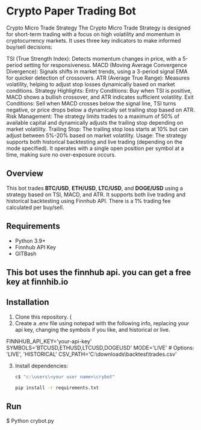 # Crypto Paper Trading Bot
Crypto Micro Trade Strategy
The Crypto Micro Trade Strategy is designed for short-term trading with a focus on high volatility and momentum in cryptocurrency markets. It uses three key indicators to make informed buy/sell decisions:

TSI (True Strength Index): Detects momentum changes in price, with a 5-period setting for responsiveness.
MACD (Moving Average Convergence Divergence): Signals shifts in market trends, using a 3-period signal EMA for quicker detection of crossovers.
ATR (Average True Range): Measures volatility, helping to adjust stop losses dynamically based on market conditions.
Strategy Highlights:
Entry Conditions: Buy when TSI is positive, MACD shows a bullish crossover, and ATR indicates sufficient volatility.
Exit Conditions: Sell when MACD crosses below the signal line, TSI turns negative, or price drops below a dynamically set trailing stop based on ATR.
Risk Management: The strategy limits trades to a maximum of 50% of available capital and dynamically adjusts the trailing stop depending on market volatility.
Trailing Stop: The trailing stop loss starts at 10% but can adjust between 5%-20% based on market volatility.
Usage:
The strategy supports both historical backtesting and live trading (depending on the mode specified).
It operates with a single open position per symbol at a time, making sure no over-exposure occurs.

## Overview
This bot trades **BTC/USD**, **ETH/USD**, **LTC/USD**, and **DOGE/USD** using a strategy based on TSI, MACD, and ATR. 
It supports both live trading and historical backtesting using Finnhub API. There is a 1% trading fee calculated per buy/sell.

## Requirements
- Python 3.9+
- Finnhub API Key
- GITBash
## This bot uses the finnhub api. you can get a free key at finnhib.io
   

## Installation
1. Clone this repository. (
2. Create a .env file using notepad with the following info, replacing your api key, changing the symbols if you like, 
and historical or live.  

FINNHUB_API_KEY='your-api-key'
SYMBOLS='BTCUSD,ETHUSD,LTCUSD,DOGEUSD'
MODE='LIVE'  # Options: 'LIVE', 'HISTORICAL'
CSV_PATH='C:\\downloads\\backtest\\trades.csv'


3. Install dependencies:
   ```bash
   c$ "c:\users\<your user name>\crybot"
   
   pip install -r requirements.txt
   
## Run 
   $ Python crybot.py
